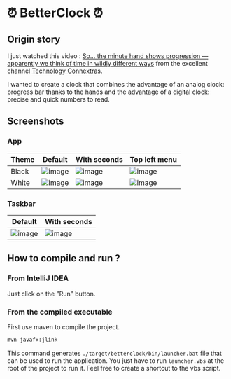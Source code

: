 # ⏰ BetterClock ⏰

## Origin story

I just watched this video :
[So... the minute hand shows progression — apparently we think of time in wildly different ways][youtube_video]
from the excellent channel [Technology Connextras][youtube_second_channel].

I wanted to create a clock that combines the advantage of an analog clock: progress bar thanks to the hands and the advantage of a digital clock: precise and quick numbers to read.

## Screenshots

### App

| Theme | Default                 | With seconds            | Top left menu        |
|-------|-------------------------|-------------------------|----------------------|
| Black | ![image][default_black] | ![image][seconds_black] | ![image][menu_black] |
| White | ![image][default_white] | ![image][seconds_white] | ![image][menu_white] |

### Taskbar

| Default                   | With seconds              |
|---------------------------|---------------------------|
| ![image][default_taskbar] | ![image][seconds_taskbar] |

## How to compile and run ?

### From IntelliJ IDEA

Just click on the "Run" button.

### From the compiled executable

First use maven to compile the project.

```sh
mvn javafx:jlink
```

This command generates `./target/betterclock/bin/launcher.bat` file that can be used to run the application.
You just have to run `launcher.vbs` at the root of the project to run it. Feel free to create a shortcut to the vbs script.

<!-- Sources -->
[youtube_video]:https://youtu.be/NeopkvAP-ag
[youtube_second_channel]:https://www.youtube.com/c/TechnologyConnections2

[default_black]: https://user-images.githubusercontent.com/70631622/169669787-4f5f1fe4-e05e-4a92-9165-aa7932a0962c.png
[seconds_black]:https://user-images.githubusercontent.com/70631622/169669930-858d2abe-a630-41b3-aafb-d6fa38e127ab.png
[menu_black]:https://user-images.githubusercontent.com/70631622/169669942-56419e66-861b-49b5-aabc-0cbd31ec5147.png

[default_white]:https://user-images.githubusercontent.com/70631622/169669995-2acfef84-729b-413b-9043-f51c6d08523d.png
[seconds_white]:https://user-images.githubusercontent.com/70631622/169669999-9205dc49-a2f3-463a-ab31-9b6b8b30fdda.png
[menu_white]:https://user-images.githubusercontent.com/70631622/169670005-0eb67d82-f86c-4fe7-9129-ef51c7c598be.png

[default_taskbar]:https://user-images.githubusercontent.com/70631622/169670107-ec7641fb-32e5-4e4b-9863-2197157a180f.png
[seconds_taskbar]:https://user-images.githubusercontent.com/70631622/169670109-c2901571-9c2b-4ada-9dd5-f7459502a889.png
